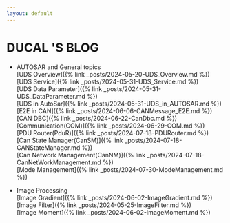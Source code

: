 ```yaml
---
layout: default
---
```


# DUCAL 'S BLOG


- AUTOSAR and General topics<br />
[UDS Overview]({% link _posts/2024-05-20-UDS_Overview.md %})<br />
[UDS Service]({% link _posts/2024-05-31-UDS_Service.md %})<br />
[UDS Data Parameter]({% link _posts/2024-05-31-UDS_DataParameter.md %})<br />
[UDS in AutoSar]({% link _posts/2024-05-31-UDS_in_AUTOSAR.md %})<br />
[E2E in CAN]({% link _posts/2024-06-06-CANMessage_E2E.md %})<br />
[CAN DBC]({% link _posts/2024-06-22-CanDbc.md %})<br />
[Communication(COM)]({% link _posts/2024-06-29-COM.md %})<br />
[PDU Router(PduR)]({% link _posts/2024-07-18-PDURouter.md %})<br />
[Can State Manager(CanSM)]({% link _posts/2024-07-18-CANStateManager.md %})<br />
[Can Network Management(CanNM)]({% link _posts/2024-07-18-CanNetWorkManagement.md %})<br />
[Mode Management]({% link _posts/2024-07-30-ModeManagement.md %})

- Image Processing<br />
[Image Gradient]({% link _posts/2024-06-02-ImageGradient.md %})<br />
[Image Filter]({% link _posts/2024-05-25-ImageFilter.md %})<br />
[Image Moment]({% link _posts/2024-06-02-ImageMoment.md %})